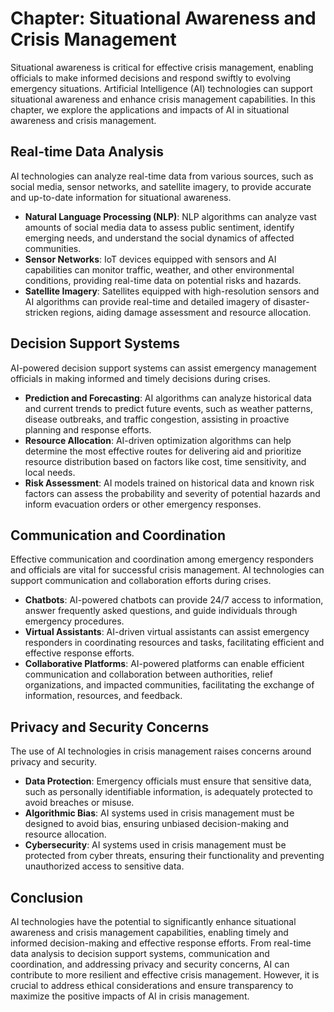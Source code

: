 Chapter: Situational Awareness and Crisis Management
====================================================

Situational awareness is critical for effective crisis management, enabling officials to make informed decisions and respond swiftly to evolving emergency situations. Artificial Intelligence (AI) technologies can support situational awareness and enhance crisis management capabilities. In this chapter, we explore the applications and impacts of AI in situational awareness and crisis management.

Real-time Data Analysis
-----------------------

AI technologies can analyze real-time data from various sources, such as social media, sensor networks, and satellite imagery, to provide accurate and up-to-date information for situational awareness.

* **Natural Language Processing (NLP)**: NLP algorithms can analyze vast amounts of social media data to assess public sentiment, identify emerging needs, and understand the social dynamics of affected communities.
* **Sensor Networks**: IoT devices equipped with sensors and AI capabilities can monitor traffic, weather, and other environmental conditions, providing real-time data on potential risks and hazards.
* **Satellite Imagery**: Satellites equipped with high-resolution sensors and AI algorithms can provide real-time and detailed imagery of disaster-stricken regions, aiding damage assessment and resource allocation.

Decision Support Systems
------------------------

AI-powered decision support systems can assist emergency management officials in making informed and timely decisions during crises.

* **Prediction and Forecasting**: AI algorithms can analyze historical data and current trends to predict future events, such as weather patterns, disease outbreaks, and traffic congestion, assisting in proactive planning and response efforts.
* **Resource Allocation**: AI-driven optimization algorithms can help determine the most effective routes for delivering aid and prioritize resource distribution based on factors like cost, time sensitivity, and local needs.
* **Risk Assessment**: AI models trained on historical data and known risk factors can assess the probability and severity of potential hazards and inform evacuation orders or other emergency responses.

Communication and Coordination
------------------------------

Effective communication and coordination among emergency responders and officials are vital for successful crisis management. AI technologies can support communication and collaboration efforts during crises.

* **Chatbots**: AI-powered chatbots can provide 24/7 access to information, answer frequently asked questions, and guide individuals through emergency procedures.
* **Virtual Assistants**: AI-driven virtual assistants can assist emergency responders in coordinating resources and tasks, facilitating efficient and effective response efforts.
* **Collaborative Platforms**: AI-powered platforms can enable efficient communication and collaboration between authorities, relief organizations, and impacted communities, facilitating the exchange of information, resources, and feedback.

Privacy and Security Concerns
-----------------------------

The use of AI technologies in crisis management raises concerns around privacy and security.

* **Data Protection**: Emergency officials must ensure that sensitive data, such as personally identifiable information, is adequately protected to avoid breaches or misuse.
* **Algorithmic Bias**: AI systems used in crisis management must be designed to avoid bias, ensuring unbiased decision-making and resource allocation.
* **Cybersecurity**: AI systems used in crisis management must be protected from cyber threats, ensuring their functionality and preventing unauthorized access to sensitive data.

Conclusion
----------

AI technologies have the potential to significantly enhance situational awareness and crisis management capabilities, enabling timely and informed decision-making and effective response efforts. From real-time data analysis to decision support systems, communication and coordination, and addressing privacy and security concerns, AI can contribute to more resilient and effective crisis management. However, it is crucial to address ethical considerations and ensure transparency to maximize the positive impacts of AI in crisis management.
